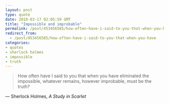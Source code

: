 ```yaml
---
layout: post
type: quote
date: 2010-03-17 02:05:59 GMT
title: "Impossible and improbable"
permalink: /post/453456585/how-often-have-i-said-to-you-that-when-you-have
redirect_from: 
  - /post/453456585/how-often-have-i-said-to-you-that-when-you-have
categories:
- quotes
- sherlock holmes
- impossible
- truth
---
```

<blockquote>How often have I said to you that when you have eliminated the impossible, whatever remains, however improbable, must be the truth?</blockquote>
<p>— Sherlock Holmes, <i>A Study in Scarlet</i></p>